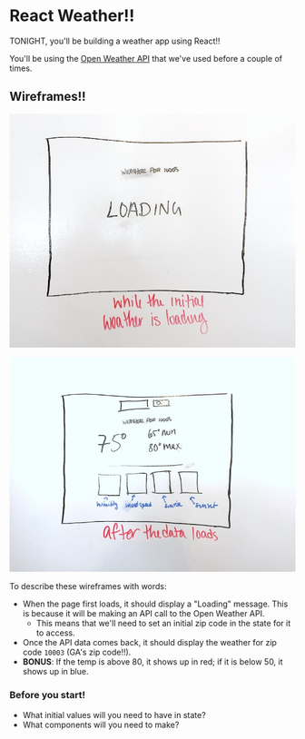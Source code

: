 # React Weather!!

TONIGHT, you'll be building a weather app using React!!

You'll be using the [Open Weather API](https://openweathermap.org/api) that we've used before a couple of times.

## Wireframes!!

![screen-1](./wireframes/screen-1.jpg)

![screen-2](./wireframes/screen-2.jpg)

To describe these wireframes with words:

- When the page first loads, it should display a "Loading" message. This is because it will be making an API call to the Open Weather API.
    - This means that we'll need to set an initial zip code in the state for it to access.
- Once the API data comes back, it should display the weather for zip code `10003` (GA's zip code!!).
- **BONUS**: If the temp is above 80, it shows up in red; if it is below 50, it shows up in blue.

### Before you start!

- What initial values will you need to have in state?
- What components will you need to make?
